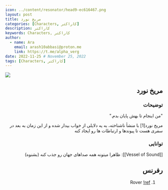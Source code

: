 ```yaml
---
icon: ../content/resonator/head9-ec616467.png
layout: post
title: مریخ نورد
categories: [Characters, کاراکتر]
description: کاراکتر
keywords: Characters, کاراکتر
author:
  - name: Ara
    email: arash10abbasi@proton.me
    link: https://t.me/alpha_verg
date: 2022-11-25 # November 25, 2022
tags: [Characters, کاراکتر]
---
```


![](page-with-header.png)

<div dir='rtl'>

## مریخ نورد

### توضیحات

"من اینجام تا بهش پایان بدم."

مریخ نورد[1] با منشأ ناشناخته،
به یه دلایلی از خواب بیدار شده و از این زمان به بعد در سفری هست تا
پیوندها و ارتباطات ها رو ایجاد کنه
 
### توانایی
[[Vessel of Sound]]: 
ظاهرا میتونه همه صداهای جهان رو جذب کنه (بشنوه)

## رفرنس
1. Rover [!ref](/characters/rover)